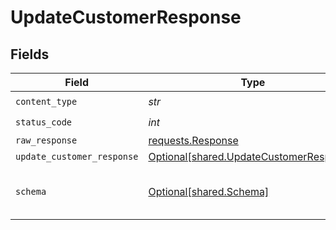 # UpdateCustomerResponse


## Fields

| Field                                                                                    | Type                                                                                     | Required                                                                                 | Description                                                                              |
| ---------------------------------------------------------------------------------------- | ---------------------------------------------------------------------------------------- | ---------------------------------------------------------------------------------------- | ---------------------------------------------------------------------------------------- |
| `content_type`                                                                           | *str*                                                                                    | :heavy_check_mark:                                                                       | N/A                                                                                      |
| `status_code`                                                                            | *int*                                                                                    | :heavy_check_mark:                                                                       | N/A                                                                                      |
| `raw_response`                                                                           | [requests.Response](https://requests.readthedocs.io/en/latest/api/#requests.Response)    | :heavy_minus_sign:                                                                       | N/A                                                                                      |
| `update_customer_response`                                                               | [Optional[shared.UpdateCustomerResponse]](../../models/shared/updatecustomerresponse.md) | :heavy_minus_sign:                                                                       | Success                                                                                  |
| `schema`                                                                                 | [Optional[shared.Schema]](../../models/shared/schema.md)                                 | :heavy_minus_sign:                                                                       | The request made is not valid.                                                           |